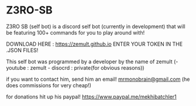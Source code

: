# Z3RO-SB


Z3RO SB (self bot) is a discord self bot (currently in development) that will be featuring 100+ commands for you to play around with!

DOWNLOAD HERE : https://zemult.github.io
ENTER YOUR TOKEN IN THE .JSON FILES!


This self bot was programmed by a developer by the name of zemult (- youtube : zemult  - disocrd : private(for obvious reasons))

if you want to contact him, send him an email! mrmonobrain@gmail.com (he does commissions for very cheap!)

for donations hit up his paypal! https://www.paypal.me/mekhibatchler1
